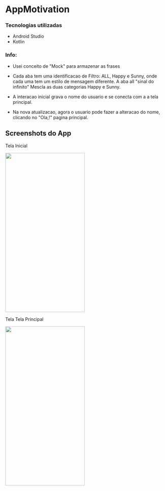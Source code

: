 # AppMotivation


### Tecnologias utilizadas
* Android Studio
* Kotlin

### Info:

* Usei conceito de "Mock" para armazenar as frases
* Cada aba tem uma identificacao de Filtro:
ALL, Happy e Sunny, onde cada uma tem um estilo de mensagem diferente.
A aba all "sinal do infinito" Mescla as duas categorias Happy e Sunny. 

* A interacao inicial grava o nome do usuario e se conecta com a a tela principal.

* Na nova atualizacao, agora o usuario pode fazer a alteracao do nome, clicando no "Ola,!" pagina principal.





## Screenshots do App

Tela Inicial
<div>
  <img src = "https://i.imgur.com/hCczxl1.png" width="250" height="500" >
</div>

Tela Tela Principal
<div>
  <img src = "https://i.imgur.com/duxgswl.png" width="250" height="500" >
</div>


<br><br>


